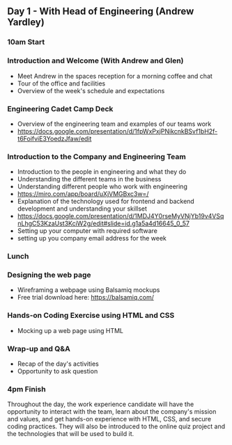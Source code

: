 ## Day 1 - With Head of Engineering (Andrew Yardley)

### 10am Start

### Introduction and Welcome (With Andrew and Glen)
- Meet Andrew in the spaces reception for a morning coffee and chat
- Tour of the office and facilities
- Overview of the week's schedule and expectations

### Engineering Cadet Camp Deck
- Overview of the engineering team and examples of our teams work
- https://docs.google.com/presentation/d/1fpWxPxjPNikcnkBSvf1bH2f-t6FoifviE3YoedzJfaw/edit

### Introduction to the Company and Engineering Team
- Introduction to the people in engineering and what they do
- Understanding the different teams in the business
- Understanding different people who work with engineering
- https://miro.com/app/board/uXjVMGBxc3w=/
- Explanation of the technology used for frontend and backend development and understanding your skillset
- https://docs.google.com/presentation/d/1MDJ4Y0rseMyVNjYb19v4VSqnLhgC53KzaUst3KciW2g/edit#slide=id.g1a5a4d16645_0_57
- Setting up your computer with required software
- setting up you company email address for the week

### Lunch

### Designing the web page
- Wireframing a webpage using Balsamiq mockups
- Free trial download here: https://balsamiq.com/

### Hands-on Coding Exercise using HTML and CSS
- Mocking up a web page using HTML

### Wrap-up and Q&A
- Recap of the day's activities
- Opportunity to ask question

### 4pm Finish

Throughout the day, the work experience candidate will have the opportunity to interact with the team, learn about the company's mission and values, and get hands-on experience with HTML, CSS, and secure coding practices. They will also be introduced to the online quiz project and the technologies that will be used to build it.
